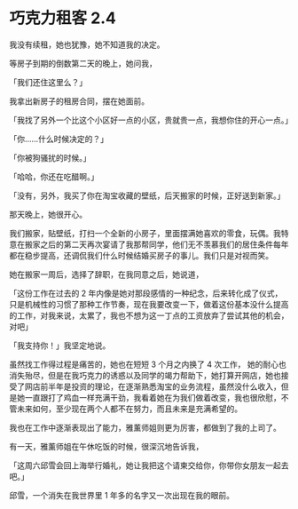 
# 巧克力租客 2.4

我没有续租，她也犹豫，她不知道我的决定。

等房子到期的倒数第二天的晚上，她问我，

「我们还住这里么？」

我拿出新房子的租房合同，摆在她面前。

「我找了另外一个比这个小区好一点的小区，贵就贵一点，我想你住的开心一点。」

「你……什么时候决定的？」

「你被狗骚扰的时候。」

「哈哈，你还在吃醋啊。」

「没有，另外，我买了你在淘宝收藏的壁纸，后天搬家的时候，正好送到新家。」

那天晚上，她很开心。

我们搬家，贴壁纸，打扫一个全新的小房子，里面摆满她喜欢的零食，玩偶。我特意在搬家之后的第二天再次宴请了我那帮同学，他们无不羡慕我们的居住条件每年都在稳步提高，还调侃我们什么时候结婚买房子的事儿。我们只是对视而笑。

她在搬家一周后，选择了辞职，在我同意之后，她说道，

「这份工作在过去的 2 年内像是她对那段感情的一种纪念，后来转化成了仪式，只是机械性的习惯了那种工作节奏，现在我要改变一下，做着这份基本没什么提高的工作，对我来说，太累了，我也不想为这一丁点的工资放弃了尝试其他的机会，对吧」 

「我支持你！」我坚定地说。

虽然找工作得过程是痛苦的，她也在短短 3 个月之内换了 4 次工作，  她的耐心也消失殆尽，但是在我巧克力的诱惑以及同学的竭力帮助下，她打算开网店，她也接受了网店前半年是投资的理论，在逐渐熟悉淘宝的业务流程，虽然没什么收入，但是她一直跟打了鸡血一样充满干劲，我看着她在为我们做着改变，我也很欣慰，不管未来如何，至少现在两个人都不在努力，而且未来是充满希望的。

我也在工作中逐渐表现出了能力，雅薰师姐则更为厉害，都做到了我的上司了。

有一天，雅薰师姐在午休吃饭的时候，很深沉地告诉我，

「这周六邱雪会回上海举行婚礼，她让我把这个请柬交给你，你带你女朋友一起去吧。」

邱雪，一个消失在我世界里 1 年多的名字又一次出现在我的眼前。 
